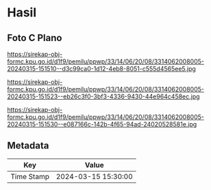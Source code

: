 # Hasil

## Foto C Plano

https://sirekap-obj-formc.kpu.go.id/d1f9/pemilu/ppwp/33/14/06/20/08/3314062008005-20240315-151510--d3c99ca0-1d12-4eb8-8051-c555d4565ee5.jpg

https://sirekap-obj-formc.kpu.go.id/d1f9/pemilu/ppwp/33/14/06/20/08/3314062008005-20240315-151523--eb26c3f0-3bf3-4336-9430-44e964c458ec.jpg

https://sirekap-obj-formc.kpu.go.id/d1f9/pemilu/ppwp/33/14/06/20/08/3314062008005-20240315-151530--e087166c-142b-4f65-94ad-24020528581e.jpg


## Metadata

| Key        | Value               |
| ---------- | ------------------- |
| Time Stamp | 2024-03-15 15:30:00 |



